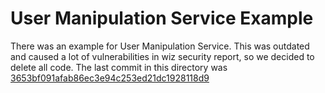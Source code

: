 # User Manipulation Service Example
There was an example for User Manipulation Service.
This was outdated and caused a lot of vulnerabilities in wiz security report, so we decided to delete all code.
The last commit in this directory was [3653bf091afab86ec3e94c253ed21dc1928118d9](https://github.com/wp-wcm/city/tree/3653bf091afab86ec3e94c253ed21dc1928118d9/ns/id/archived/id-ums-example)
